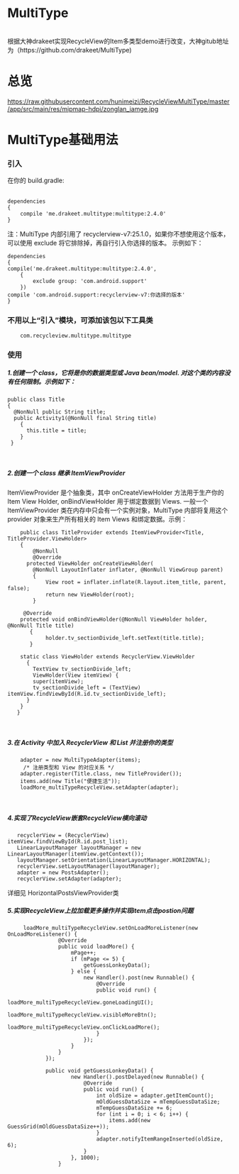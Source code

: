 # MultiType
</br>
根据大神drakeet实现RecycleView的Item多类型demo进行改变，大神gitub地址为（https://github.com/drakeet/MultiType)
</br>

# 总览</br>
   <!-- ![github](https://raw.githubusercontent.com/hunimeizi/RecycleViewMultiType/master/app/src/main/res/mipmap-hdpi/zonglan_iamge.jpg "github") -->
   https://raw.githubusercontent.com/hunimeizi/RecycleViewMultiType/master/app/src/main/res/mipmap-hdpi/zonglan_iamge.jpg

# MultiType基础用法</br>

### 引入</br>

在你的 build.gradle:</br></br>

    dependencies
    {
        compile 'me.drakeet.multitype:multitype:2.4.0'
    }

注：MultiType 内部引用了 recyclerview-v7:25.1.0，如果你不想使用这个版本，
可以使用 exclude 将它排除掉，再自行引入你选择的版本。
示例如下：

    dependencies
    {
    compile('me.drakeet.multitype:multitype:2.4.0',
        {
            exclude group: 'com.android.support'
        })
    compile 'com.android.support:recyclerview-v7:你选择的版本'
    }

### 不用以上“引入”模块，可添加该包以下工具类  
        com.recycleview.multitype.multitype
        
### 使用</br>
##### 1.创建一个 class，它将是你的数据类型或 Java bean/model. 对这个类的内容没有任何限制。示例如下：</br>

    public class Title
    {
      @NonNull public String title;
      public Activity1(@NonNull final String title)
        {
          this.title = title;
        }
     }
  </br>

##### 2.创建一个 class 继承 ItemViewProvider</br>
  ItemViewProvider 是个抽象类，其中 onCreateViewHolder 方法用于生产你的 Item View Holder, onBindViewHolder 用于绑定数据到 Views. 一般一个 ItemViewProvider 类在内存中只会有一个实例对象，MultiType 内部将复用这个 provider 对象来生产所有相关的 Item Views 和绑定数据。示例：
</br>

        public class TitleProvider extends ItemViewProvider<Title, TitleProvider.ViewHolder>
        {
            @NonNull
            @Override
          protected ViewHolder onCreateViewHolder(
            @NonNull LayoutInflater inflater, @NonNull ViewGroup parent)
            {
                View root = inflater.inflate(R.layout.item_title, parent, false);
                return new ViewHolder(root);
            }

         @Override
        protected void onBindViewHolder(@NonNull ViewHolder holder, @NonNull Title title)
           {
                holder.tv_sectionDivide_left.setText(title.title);
           }

        static class ViewHolder extends RecyclerView.ViewHolder
          {
            TextView tv_sectionDivide_left;
            ViewHolder(View itemView) {
            super(itemView);
            tv_sectionDivide_left = (TextView) itemView.findViewById(R.id.tv_sectionDivide_left);
          }
        }
       }
</br>

##### 3.在 Activity 中加入 RecyclerView 和 List 并注册你的类型
        adapter = new MultiTypeAdapter(items);
         /* 注册类型和 View 的对应关系 */
        adapter.register(Title.class, new TitleProvider());
        items.add(new Title("便捷生活"));
        loadMore_multiTypeRecycleView.setAdapter(adapter);
</br>

##### 4.实现了RecycleView嵌套RecycleView横向滚动
       recyclerView = (RecyclerView) itemView.findViewById(R.id.post_list);
       LinearLayoutManager layoutManager = new LinearLayoutManager(itemView.getContext());
       layoutManager.setOrientation(LinearLayoutManager.HORIZONTAL);
       recyclerView.setLayoutManager(layoutManager);
       adapter = new PostsAdapter();
       recyclerView.setAdapter(adapter);
  详细见 HorizontalPostsViewProvider类
##### 5.实现RecycleView上拉加载更多操作并实现item点击postion问题
         loadMore_multiTypeRecycleView.setOnLoadMoreListener(new OnLoadMoreListener() {
                    @Override
                    public void loadMore() {
                        mPage++;
                        if (mPage <= 5) {
                            getGuessLonkeyData();
                        } else {
                            new Handler().post(new Runnable() {
                                @Override
                                public void run() {
                                    loadMore_multiTypeRecycleView.goneLoadingUI();
                                    loadMore_multiTypeRecycleView.visibleMoreBtn();
                                    loadMore_multiTypeRecycleView.onClickLoadMore();
                                }
                            });
                        }
                    }
                });

                public void getGuessLonkeyData() {
                        new Handler().postDelayed(new Runnable() {
                            @Override
                            public void run() {
                                int oldSize = adapter.getItemCount();
                                mOldGuessDataSize = mTempGuessDataSize;
                                mTempGuessDataSize += 6;
                                for (int i = 0; i < 6; i++) {
                                    items.add(new GuessGrid(mOldGuessDataSize++));
                                }
                                adapter.notifyItemRangeInserted(oldSize, 6);
                            }
                        }, 1000);
                    }

